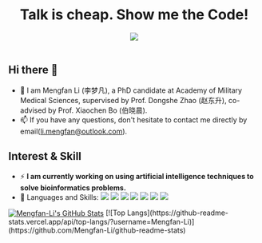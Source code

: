 <!-- 动态打字效果 -->
<h1 align="center">
    Talk is cheap. Show me the Code!
</h1>
<div align="center" ><img order-radius="100px" src="https://media.giphy.com/media/qgQUggAC3Pfv687qPC/giphy.gif"/></div>
<!-- <div align="center" ><img order-radius="100px" src="https://cdn.jsdelivr.net/gh/sun0225SUN/photos/images/202108300019556.gif"/></div> -->
<br>


## Hi there 👋

- :rocket: I am Mengfan Li (李梦凡), a PhD candidate at Academy of Military Medical Sciences, supervised by Prof. Dongshe Zhao (赵东升), co-advised by Prof. Xiaochen Bo (伯晓晨).
- :mailbox: If you have any questions, don't hesitate to contact me directly by email(li.mengfan@outlook.com). 


## Interest & Skill

- ⚡ **I am currently working on using artificial intelligence techniques to solve bioinformatics problems.**
- :nut_and_bolt: Languages and Skills: 
[![](https://img.shields.io/badge/-Python-3776AB?style=flat-square&logo=Python&logoColor=ffffff)](https://www.python.org/)
[![](https://img.shields.io/badge/-Pytorch-EE4C2C?style=flat-square&logo=Pytorch&logoColor=ffffff)](https://pytorch.org/)
[![](https://img.shields.io/badge/-jupyter-F37626?style=flat-square&logo=jupyter&logoColor=ffffff)](https://jupyter.org/)
[![](https://img.shields.io/badge/-LaTex-008B8B?style=flat-square&logo=LaTeX&logoColor=ffffff)](https://www.latex-project.org/)
[![](https://img.shields.io/badge/-Git-FFA500?style=flat-square&logo=Git&logoColor=ffffff)](https://git-scm.com/)
[![](https://img.shields.io/badge/-Markdown-000000?style=flat-square&logo=Markdown&logoColor=ffffff)](https://markdown.com.cn/)
[![](https://img.shields.io/badge/-Pycharm-228B22?style=flat-square&logo=Pycharm&logoColor=ffffff)](https://www.jetbrains.com/pycharm/)


<a href="https://github.com/Mengfan-Li/Mengfan-Li">
  <img align="center" src="https://github-readme-stats.vercel.app/api/top-langs/?username=Mengfan-Li&langs_count=10&layout=compact&exclude_repo=Mengfan--Li.github.io&theme=swift" alt="Mengfan-Li's GitHub Stats" /></a>
[![Top Langs](https://github-readme-stats.vercel.app/api/top-langs/?username=Mengfan-Li)](https://github.com/Mengfan-Li/github-readme-stats)

<!--
Here are some ideas to get you started:
- 🔭 I’m currently working on ...
- 🌱 I’m currently learning ...
- 👯 I’m looking to collaborate on ...
- 🤔 I’m looking for help with ...
- 💬 Ask me about ...
- 📫 How to reach me: ...
- 😄 Pronouns: ...
- ⚡ Fun fact: ...
-->


